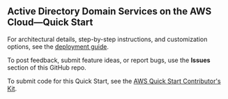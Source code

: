 ## Active Directory Domain Services on the AWS Cloud—Quick Start
For architectural details, step-by-step instructions, and customization options, see the [deployment guide](https://aws-quickstart.github.io/quickstart-microsoft-activedirectory/).

To post feedback, submit feature ideas, or report bugs, use the **Issues** section of this GitHub repo. 

To submit code for this Quick Start, see the [AWS Quick Start Contributor's Kit](https://aws-quickstart.github.io/).